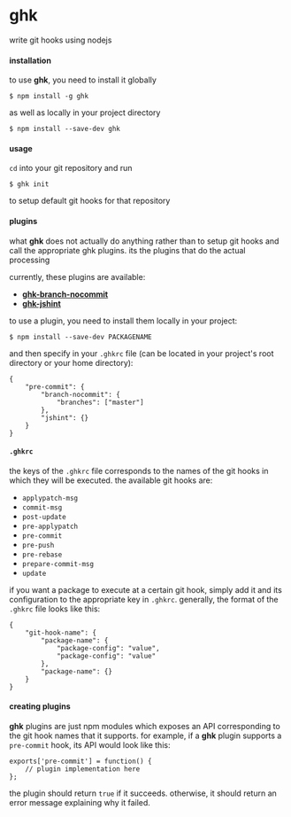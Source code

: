 ghk
===

write git hooks using nodejs


#### installation

to use **ghk**, you need to install it globally

```
$ npm install -g ghk
```

as well as locally in your project directory

```
$ npm install --save-dev ghk
```


#### usage

`cd` into your git repository and run

```
$ ghk init
```

to setup default git hooks for that repository


#### plugins

what **ghk** does not actually do anything rather than to setup git hooks and
call the appropriate ghk plugins. its the plugins that do the actual processing

currently, these plugins are available:

- **[ghk-branch-nocommit](https://www.npmjs.com/package/ghk-branch-nocommit)**
- **[ghk-jshint](https://www.npmjs.com/package/ghk-jshint)**

to use a plugin, you need to install them locally in your project:

```
$ npm install --save-dev PACKAGENAME
```

and then specify in your `.ghkrc` file (can be located in your project's root
directory or your home directory):

```
{
    "pre-commit": {
        "branch-nocommit": {
            "branches": ["master"]
        },
        "jshint": {}
    }
}
```


#### `.ghkrc`

the keys of the `.ghkrc` file corresponds to the names of the git hooks in
which they will be executed. the available git hooks are:

- `applypatch-msg`
- `commit-msg`
- `post-update`
- `pre-applypatch`
- `pre-commit`
- `pre-push`
- `pre-rebase`
- `prepare-commit-msg`
- `update`

if you want a package to execute at a certain git hook, simply add it and its
configuration to the appropriate key in `.ghkrc`. generally, the format of the
`.ghkrc` file looks like this:

```
{
    "git-hook-name": {
        "package-name": {
            "package-config": "value",
            "package-config": "value"
        },
        "package-name": {}
    }
}
```


#### creating plugins

**ghk** plugins are just npm modules which exposes an API corresponding to
the git hook names that it supports. for example, if a **ghk** plugin supports
a `pre-commit` hook, its API would look like this:

```
exports['pre-commit'] = function() {
    // plugin implementation here
};
```

the plugin should return `true` if it succeeds. otherwise, it should return an
error message explaining why it failed.
